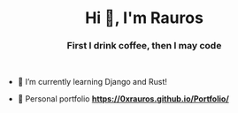 <h1 align="center">Hi 👋, I'm Rauros</h1>
<h3 align="center">First I drink coffee, then I may code</h3>

<br>

- 🔭 I’m currently learning Django and Rust!

- 📰 Personal portfolio **https://0xrauros.github.io/Portfolio/**

<br>



<p align="left">
</p>





